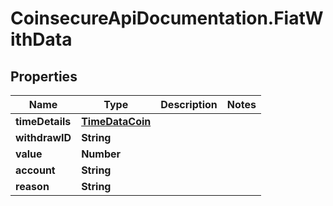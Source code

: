 # CoinsecureApiDocumentation.FiatWithData

## Properties
Name | Type | Description | Notes
------------ | ------------- | ------------- | -------------
**timeDetails** | [**TimeDataCoin**](TimeDataCoin.md) |  | 
**withdrawID** | **String** |  | 
**value** | **Number** |  | 
**account** | **String** |  | 
**reason** | **String** |  | 


